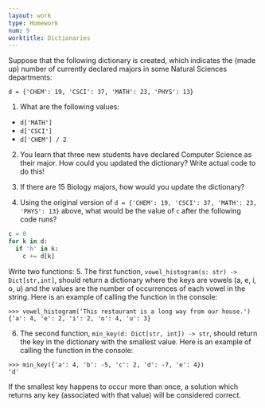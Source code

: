 ```yaml
---
layout: work
type: Homework
num: 9
worktitle: Dictionaries
---
```


Suppose that the following dictionary is created, which indicates the (made up) number of currently declared
majors in some Natural Sciences departments:

`d = {'CHEM': 19, 'CSCI': 37, 'MATH': 23, 'PHYS': 13}`

1. What are the following values:

  - `d['MATH']`
  - `d['CSCI']`
  - `d['CHEM'] / 2`

2. You learn that three new students have declared Computer Science as their major. How could you updated the dictionary?
Write actual code to do this!

3. If there are 15 Biology majors, how would you update the dictionary?

4. Using the original version of `d = {'CHEM': 19, 'CSCI': 37, 'MATH': 23, 'PHYS': 13}` above, what would be 
the value of `c` after the following code runs?

```python
c = 0
for k in d:
  if 'h' in k:
    c += d[k]
```


Write two functions:
5. The first function, `vowel_histogram(s: str) -> Dict[str,int]`, should return a dictionary
where the keys are vowels (a, e, i, o, u) and the values are the number of occurrences of each
vowel in the string. Here is an example of calling the function in the console:

```
>>> vowel_histogram('This restaurant is a long way from our house.')
{'a': 4, 'e': 2, 'i': 2, 'o': 4, 'u': 3}
```

6. The second function, `min_key(d: Dict[str, int]) -> str`, should return the key in the 
dictionary with the smallest value. Here is an example of calling the function in the console:

```
>>> min_key({'a': 4, 'b': -5, 'c': 2, 'd': -7, 'e': 4})
'd'
```
If the smallest key happens to occur more than once, a solution which returns any key (associated with that value) will be considered correct.
